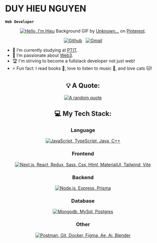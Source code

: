 # DUY HIEU NGUYEN

**`Web Developer`**

<div align="center">

[![Hello, I'm Hieu](assets/bg.gif)](https://github.com/duyhieunguyenle1)
Background GIF by [Unknown...](https://www.pinterest.com/pin/26810560277445237/) on [Pinterest](https://www.pinterest.com/).

[![Github](https://skillicons.dev/icons?i=github)](https://github.com/duyhieunguyenle1) &nbsp;
[![Gmail](https://skillicons.dev/icons?i=gmail)](mailto:duyhieunguyen1011@gmail.com?subject=Hello%20Hieu,%20From%20Github)

</div>

- 🔭 I’m currently studying at [PTIT](https://portal.ptit.edu.vn/).
- 🌱 I’m passionate about [Web3](https://ethereum.org/en/web3/).
- 🏆 I'm striving to become a fullstack developer not just web!
- ⚡ Fun fact: I read books 📖, love to listen to music 🎵, and love cats 🐱!

<div align="center">

## 💡 A Quote:

[![A random quote](https://quotes-github-readme.vercel.app/api?type=horizontal&theme=dark&border=true)](https://github.com/piyushsuthar/github-readme-quotes)

## 💻 My Tech Stack:

### Language
[![JavaScript, TypeScript, Java, C++](https://skillicons.dev/icons?i=js,ts,java,cpp)](https://skillicons.dev)

### Frontend

[![Next.js, React, Redux, Sass, Css, Html, MaterialUI, Tailwind, Vite](https://skillicons.dev/icons?i=next,react,redux,sass,css,html,materialui,tailwind,vite)](https://skillicons.dev)

### Backend

[![Node.js, Express, Prisma](https://skillicons.dev/icons?i=nodejs,express,prisma)](https://skillicons.dev)

### Database

[![Mongodb, MySql, Postgres](https://skillicons.dev/icons?i=mongodb,mysql,postgres)](https://skillicons.dev)

### Other

[![Postman, Git, Docker, Figma, Ae, Ai, Blender](https://skillicons.dev/icons?i=postman,git,docker,figma,ae,ai,blender)](https://skillicons.dev)

</div>
